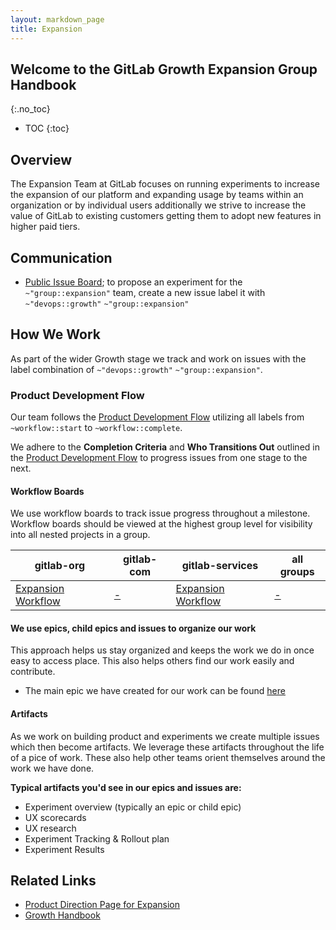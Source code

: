 ```yaml
---
layout: markdown_page
title: Expansion
---
```


## Welcome to the GitLab Growth Expansion Group Handbook

{:.no_toc}

- TOC
{:toc}

## Overview

The Expansion Team at GitLab focuses on running experiments to increase the expansion of our platform and expanding usage by teams within an organization or by individual users additionally we strive to increase the value of GitLab to existing customers getting them to adopt new features in higher paid tiers.

## Communication

- [Public Issue Board](https://gitlab.com/gitlab-org/growth/product/-/issues/new?issue%5Bassignee_id%5D=&issue%5Bmilestone_id%5D=); to propose an experiment for the `~"group::expansion"` team, create a new issue label it with `~"devops::growth"` `~"group::expansion"`

## How We Work

As part of the wider Growth stage we track and work on issues with the label combination of `~"devops::growth"` `~"group::expansion"`.

### Product Development Flow

Our team follows the [Product Development Flow](/handbook/product-development-flow/#workflow-summary) utilizing all labels from `~workflow::start` to `~workflow::complete`.

We adhere to the **Completion Criteria** and **Who Transitions Out** outlined in the [Product Development Flow](/handbook/product-development-flow/#workflow-summary) to progress issues from one stage to the next.

#### Workflow Boards

We use workflow boards to track issue progress throughout a milestone. Workflow boards should be viewed at the highest group level for visibility into all nested projects in a group.

| gitlab-org | gitlab-com | gitlab-services | all groups |
| ---------- | ---------- | --------------- | ---------- |
| [Expansion Workflow](https://gitlab.com/groups/gitlab-org/-/boards/1158847?scope=all&utf8=%E2%9C%93&state=opened&label_name%5B%5D=devops%3A%3Agrowth&label_name%5B%5D=group%3A%3Aexpansion) | [-](https://gitlab.com/groups/gitlab-com/-/boards/1546862?scope=all&utf8=%E2%9C%93&state=opened&label_name%5B%5D=devops%3A%3Agrowth&label_name%5B%5D=group%3A%3Aexpansion) | [Expansion Workflow](https://gitlab.com/groups/gitlab-services/-/boards/1546865?scope=all&utf8=%E2%9C%93&state=opened&label_name%5B%5D=devops%3A%3Agrowth&label_name%5B%5D=group%3A%3Aexpansion) | [-](https://gitlab.com/dashboard/issues?scope=all&utf8=%E2%9C%93&state=opened&label_name%5B%5D=devops%3A%3Agrowth&label_name%5B%5D=group%3A%3Aexpansion) |

#### We use epics, child epics and issues to organize our work

This approach helps us stay organized and keeps the work we do in once easy to access place. This also helps others find our work easily and contribute.

- The main epic we have created for our work can be found [here](https://gitlab.com/groups/gitlab-org/-/epics/2358)

#### Artifacts

As we work on building product and experiments we create multiple issues which then become artifacts. We leverage these artifacts throughout the life of a pice of work. These also help other teams orient themselves around the work we have done.

**Typical artifacts you'd see in our epics and issues are:**

- Experiment overview (typically an epic or child epic)
- UX scorecards
- UX research
- Experiment Tracking & Rollout plan
- Experiment Results

## Related Links

- [Product Direction Page for Expansion](https://about.gitlab.com/direction/expansion/)
- [Growth Handbook](/handbook/product/growth/)
